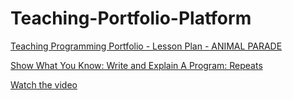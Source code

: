 # Teaching-Portfolio-Platform

[Teaching Programming Portfolio - Lesson Plan - ANIMAL PARADE]([https://www.youtube.com/watch?v=GOhbJWdmr9c](https://www.youtube.com/watch?v=iAzmS4rCZ74))


[Show What You Know: Write and Explain A Program: Repeats](https://www.youtube.com/watch?v=N6criNpLp4Q)


[Watch the video](https://www.youtube.com/watch?v=GOhbJWdmr9c)



